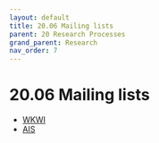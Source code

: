 ```yaml
---
layout: default
title: 20.06 Mailing lists
parent: 20 Research Processes
grand_parent: Research
nav_order: 7
---
```


# 20.06 Mailing lists

- [WKWI](https://www.listserv.dfn.de/sympa/info/wkwi)
- [AIS](https://listserv.aisnet.org/)